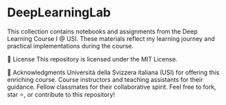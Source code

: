 # DeepLearningLab

This collection contains notebooks and assignments from the Deep Learning Course I @ USI. These materials reflect my learning journey and practical implementations during the course.

📝 License
This repository is licensed under the MIT License.

🤝 Acknowledgments
Università della Svizzera italiana (USI) for offering this enriching course.
Course instructors and teaching assistants for their guidance.
Fellow classmates for their collaborative spirit.
Feel free to fork, star ⭐, or contribute to this repository!

